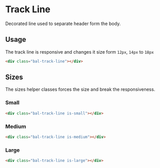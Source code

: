 # Track Line

Decorated line used to separate header form the body.

## Usage

The track line is responsive and changes it size form `12px`, `14px` to `18px`

<docs-demo>
  <div class="bal-track-line"></div>
</docs-demo>

```html
<div class="bal-track-line"></div>
```

## Sizes

The sizes helper classes forces the size and break the responsiveness.

### Small

<docs-demo>
  <div class="bal-track-line is-small"></div>
</docs-demo>

```html
<div class="bal-track-line is-small"></div>
```

### Medium

<docs-demo>
  <div class="bal-track-line is-medium"></div>
</docs-demo>

```html
<div class="bal-track-line is-medium"></div>
```

### Large

<docs-demo>
  <div class="bal-track-line is-large"></div>
</docs-demo>

```html
<div class="bal-track-line is-large"></div>
```
